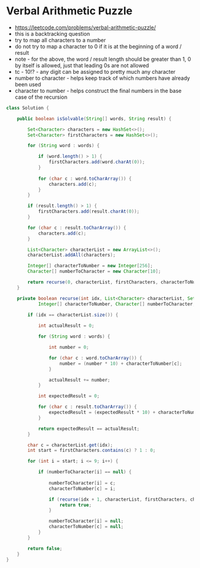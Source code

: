 # Verbal Arithmetic Puzzle

- https://leetcode.com/problems/verbal-arithmetic-puzzle/
- this is a backtracking question
- try to map all characters to a number
- do not try to map a character to 0 if it is at the beginning of a word / result
- note - for the above, the word / result length should be greater than 1, 0 by itself is allowed, just that leading 0s are not allowed
- tc - 10!? - any digit can be assigned to pretty much any character
- number to character - helps keep track of which numbers have already been used
- character to number - helps construct the final numbers in the base case of the recursion

```java
class Solution {

    public boolean isSolvable(String[] words, String result) {

        Set<Character> characters = new HashSet<>();
        Set<Character> firstCharacters = new HashSet<>();

        for (String word : words) {

            if (word.length() > 1) {
                firstCharacters.add(word.charAt(0));
            }
            
            for (char c : word.toCharArray()) {
                characters.add(c);
            }
        }

        if (result.length() > 1) {
            firstCharacters.add(result.charAt(0));
        }

        for (char c : result.toCharArray()) {
            characters.add(c);
        }

        List<Character> characterList = new ArrayList<>();
        characterList.addAll(characters);

        Integer[] characterToNumber = new Integer[256];
        Character[] numberToCharacter = new Character[10];

        return recurse(0, characterList, firstCharacters, characterToNumber, numberToCharacter, words, result);
    }

    private boolean recurse(int idx, List<Character> characterList, Set<Character> firstCharacters, 
            Integer[] characterToNumber, Character[] numberToCharacter, String[] words, String result) {

        if (idx == characterList.size()) {
            
            int actualResult = 0;

            for (String word : words) {

                int number = 0;

                for (char c : word.toCharArray()) {
                    number = (number * 10) + characterToNumber[c];
                }

                actualResult += number;
            }

            int expectedResult = 0;

            for (char c : result.toCharArray()) {
                expectedResult = (expectedResult * 10) + characterToNumber[c];
            }

            return expectedResult == actualResult;
        }

        char c = characterList.get(idx);
        int start = firstCharacters.contains(c) ? 1 : 0;

        for (int i = start; i <= 9; i++) {

            if (numberToCharacter[i] == null) {
                
                numberToCharacter[i] = c;
                characterToNumber[c] = i;

                if (recurse(idx + 1, characterList, firstCharacters, characterToNumber, numberToCharacter, words, result)) {
                    return true;
                }

                numberToCharacter[i] = null;
                characterToNumber[c] = null;
            }
        }

        return false;
    }
}
```
